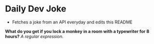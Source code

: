 
# Daily Dev Joke

- Fetches a joke from an API everyday and edits this README

**What do you get if you lock a monkey in a room with a typewriter for 8 hours?**
*A regular expression.*